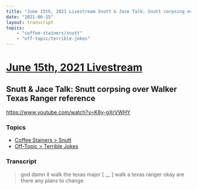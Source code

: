 ```yaml
---
title: "June 15th, 2021 Livestream Snutt & Jace Talk: Snutt corpsing over Walker Texas Ranger reference"
date: "2021-06-15"
layout: transcript
topics:
    - "coffee-stainers/snutt"
    - "off-topic/terrible-jokes"
---
```

# [June 15th, 2021 Livestream](../2021-06-15.md)
## Snutt & Jace Talk: Snutt corpsing over Walker Texas Ranger reference
https://www.youtube.com/watch?v=K6y-gXrVWHY

### Topics
* [Coffee Stainers > Snutt](../topics/coffee-stainers/snutt.md)
* [Off-Topic > Terrible Jokes](../topics/off-topic/terrible-jokes.md)

### Transcript

> god damn it walk the texas major [ __ ] walk a texas ranger okay are there any plans to change
